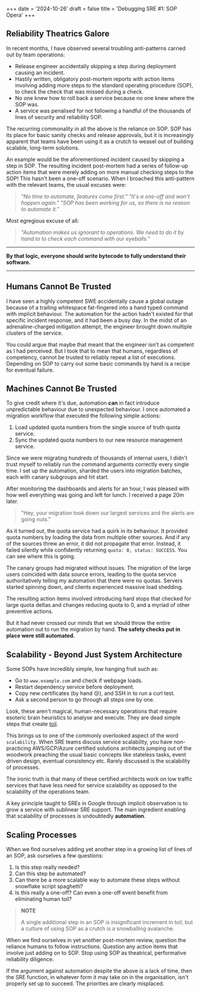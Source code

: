 +++
date = '2024-10-26'
draft = false
title = 'Debugging SRE #1: SOP Opera'
+++

## Reliability Theatrics Galore

In recent months, I have observed several troubling anti-patterns carried out
by team operations:

* Release engineer accidentally skipping a step during deployment causing an
incident.
* Hastily written, obligatory post-mortem reports with action items involving
adding more steps to the standard operating procedure (SOP), to check the check
that was missed during a check.
* No one knew how to roll back a service because no one knew where the SOP was.
* A service was penalised for not following a handful of the thousands of lines
of security and reliability SOP.

The recurring commonality in all the above is the reliance on SOP. SOP has its
place for basic sanity checks and release approvals, but it is increasingly
apparent that teams have been using it as a crutch to weasel out of building
scalable, long-term solutions.

An example would be the aforementioned incident caused by skipping a step in
SOP. The resulting incident post-mortem had a series of follow-up action items
that were merely adding on more manual checking steps to the SOP! This hasn't
been a one-off scenario. When I broached this anti-pattern with the relevant
teams, the usual excuses were:

> *"No time to automate, features come first."*
> *"It's a one-off and won't happen again."*
> *"SOP has been working for us, so there is no reason to automate it."*

Most egregious excuse of all:
> *"Automation makes us ignorant to operations. We need to do it by hand to
> to check each command with our eyeballs."*

---

**By that logic, everyone should write bytecode to fully understand their
software.**

---

## Humans Cannot Be Trusted

I have seen a highly competent SWE accidentally cause a global outage because of
a trailing whitespace fat-fingered into a hand typed command with implicit
behaviour. The automation for the action hadn't existed for that specific
incident response, and it had been a busy day. In the midst of an
adrenaline-charged mitigation attempt, the engineer brought down multiple
clusters of the service.

You could argue that maybe that meant that the engineer isn't as competent as I
had perceived. But I took that to mean that humans, regardless of competency,
cannot be trusted to reliably repeat a list of executions. Depending on SOP to
carry out some basic commands by hand is a recipe for eventual failure.

## Machines Cannot Be Trusted

To give credit where it's due, automation **can** in fact introduce unpredictable
behaviour due to unexpected behaviour. I once automated a migration workflow
that executed the following simple actions:

1. Load updated quota numbers from the single source of truth quota service.
1. Sync the updated quota numbers to our new resource management service.

Since we were migrating hundreds of thousands of internal users, I didn't trust
myself to reliably run the command arguments correctly every single time. I set
up the automation, sharded the users into migration batches, each with canary
subgroups and hit start.

After monitoring the dashboards and alerts for an hour, I was pleased with how
well everything was going and left for lunch. I received a page 20m later.

> "Hey, your migration took down our largest services and the alerts are going
nuts."

As it turned out, the quota service had a quirk in its behaviour. It provided
quota numbers by loading the data from multiple other sources. And if any of the
sources threw an error, it did not propagate that error. Instead, it failed
silently while confidently returning `quota: 0, status: SUCCESS`. You can see
where this is going.

The canary groups had migrated without issues. The migration of the large users
coincided with data source errors, leading to the quota service authoritatively
telling my automation that there were no quotas. Servers started spinning down,
and clients experienced massive load shedding.

The resulting action items involved introducing hard stops that checked for
large quota deltas and changes reducing quota to 0, and a myriad of other
preventive actions.

But it had never crossed our minds that we should throw the entire automation
out to run the migration by hand. **The safety checks put in place were still
automated.**

## Scalability - Beyond Just System Architecture

Some SOPs have incredibly simple, low hanging fruit such as:

* Go to `www.example.com` and check if webpage loads.
* Restart dependency service before deployment.
* Copy new certificates (by hand 😒), and SSH in to run a curl test.
* Ask a second person to go through all steps one by one.

Look, these aren't magical, human-necessary operations that require esoteric
brain heuristics to analyse and execute. They are dead simple steps that create
[toil](https://sre.google/sre-book/eliminating-toil/).

This brings us to one of the commonly overlooked aspect of the word
`scalability`. When SRE teams discuss service scalability, you have
non-practicing AWS/GCP/Azure certified solutions architects jumping out of
the woodwork preaching the usual basic concepts like stateless tasks, event
driven design, eventual consistency etc. Rarely discussed is the scalability of
processes.

The ironic truth is that many of these certified architects work on low traffic
services that have less need for service scalability as opposed to the
scalability of the operations team.

A key principle taught to SREs in Google through implicit observation is to grow
a service with sublinear SRE support. The main ingredient enabling that
scalability of processes is undoubtedly **automation**.

## Scaling Processes

When we find ourselves adding yet another step in a growing list of lines of an
SOP, ask ourselves a few questions:

1. Is this step really needed?
1. Can this step be automated?
1. Can there be a more scalable way to automate these steps without snowflake
script spaghetti?
1. Is this really a one-off? Can even a one-off event benefit from eliminating
human toil?

> **NOTE**
>
> A single additional step in an SOP is insignificant increment in toil, but a
> culture of using SOP as a crutch is a snowballing avalanche.

When we find ourselves in yet another post-mortem review, question the reliance
humans to follow instructions. Question any action items that involve just
adding on to SOP. Stop using SOP as theatrical, performative reliability
diligence.

If the argument against automation despite the above is a lack of time, then the
SRE function, in whatever form it may take on in the organisation, isn't
properly set up to succeed. The priorities are clearly misplaced.
